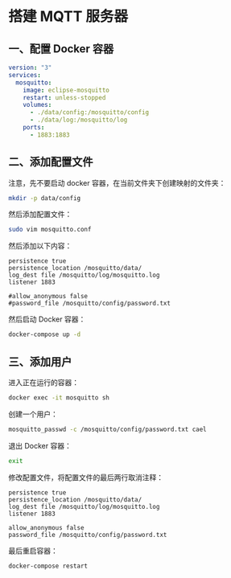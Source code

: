 # 搭建 MQTT 服务器

## 一、配置 Docker 容器

```yaml
version: "3"
services:
  mosquitto:
    image: eclipse-mosquitto
    restart: unless-stopped
    volumes:
      - ./data/config:/mosquitto/config
      - ./data/log:/mosquitto/log
    ports:
      - 1883:1883
```

## 二、添加配置文件

注意，先不要启动 docker 容器，在当前文件夹下创建映射的文件夹：

```sh
mkdir -p data/config
```

然后添加配置文件：

```sh
sudo vim mosquitto.conf
```

然后添加以下内容：

```
persistence true
persistence_location /mosquitto/data/
log_dest file /mosquitto/log/mosquitto.log
listener 1883

#allow_anonymous false
#password_file /mosquitto/config/password.txt
```

然后启动 Docker 容器：

```sh
docker-compose up -d
```

## 三、添加用户

进入正在运行的容器：

```sh
docker exec -it mosquitto sh
```

创建一个用户：

```sh
mosquitto_passwd -c /mosquitto/config/password.txt cael
```

退出 Docker 容器：

```sh
exit
```

修改配置文件，将配置文件的最后两行取消注释：

```
persistence true
persistence_location /mosquitto/data/
log_dest file /mosquitto/log/mosquitto.log
listener 1883

allow_anonymous false
password_file /mosquitto/config/password.txt
```

最后重启容器：

```sh
docker-compose restart
```
